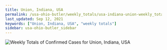 ```yaml
---
title: Union, Indiana, USA
permalink: /usa-ohio-butler/weekly_totals/usa-indiana-union-weekly_totals.html
last_updated: Sep 12, 2021
keywords: ["Union, Indiana, USA", "weekly totals"]
sidebar: usa-ohio-butler_sidebar
---
```


![Weekly Totals of Confirmed Cases for Union, Indiana, USA](/covid_tracker/images/graphs/usa-indiana-union-weekly_totals_graph.png)
